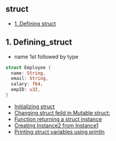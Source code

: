 ## struct

- [1. Defining struct](#Defining_struct)


<a name=Defining_struct></a>
## 1. Defining_struct
- name 1st followed by type
```rust
struct Employee {
  name: String,
  email: String,
  salary: f64,
  empID: u32,
}
```


- [Initializing struct](Initializing_struct.md)
- [Changing struct feild in Mutable struct:](Mutable_Struct)
- [Function returning a struct instance](/Languages/Programming_Languages/Rust/Functions/Return_From_Function)
- [Creating Instance2 from Instance1](Creating_Instance2_from_Instance1.md)
- [Printing struct variables using println](Dumping_Struct_Variables)
